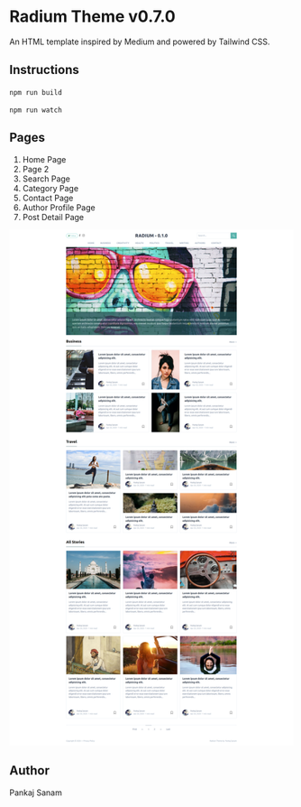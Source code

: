 # Radium Theme v0.7.0

An HTML template inspired by Medium and powered by Tailwind CSS.

## Instructions

`npm run build`

`npm run watch`

## Pages

1. Home Page
2. Page 2
3. Search Page
4. Category Page
5. Contact Page
6. Author Profile Page
7. Post Detail Page

![alt text][radium]

[radium]: /build/images/radium.png "Radium Theme"

## Author
Pankaj Sanam
